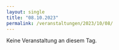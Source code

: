 ```yaml
---
layout: single
title: "08.10.2023"
permalink: /veranstaltungen/2023/10/08/
---
```


Keine Veranstaltung an diesem Tag.
